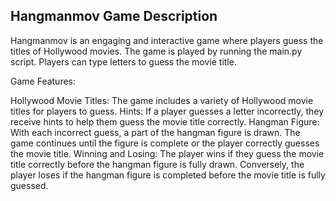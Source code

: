 ## Hangmanmov Game Description
Hangmanmov is an engaging and interactive game where players guess the titles of Hollywood movies. The game is played by running the main.py script. Players can type letters to guess the movie title.

Game Features:

Hollywood Movie Titles: The game includes a variety of Hollywood movie titles for players to guess.
Hints: If a player guesses a letter incorrectly, they receive hints to help them guess the movie title correctly.
Hangman Figure: With each incorrect guess, a part of the hangman figure is drawn. The game continues until the figure is complete or the player correctly guesses the movie title.
Winning and Losing: The player wins if they guess the movie title correctly before the hangman figure is fully drawn. Conversely, the player loses if the hangman figure is completed before the movie title is fully guessed.


